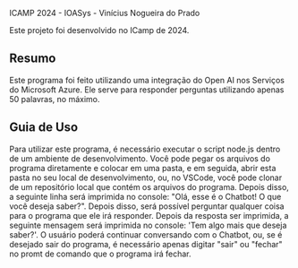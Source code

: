 ICAMP 2024 - IOASys - Vinícius Nogueira do Prado

Este projeto foi desenvolvido no ICamp de 2024.
## Resumo

Este programa foi feito utilizando uma integração do Open AI nos Serviços do Microsoft Azure. Ele serve para responder perguntas utilizando apenas
50 palavras, no máximo.

## Guia de Uso

Para utilizar este programa, é necessário executar o script node.js dentro de um ambiente de desenvolvimento. Você pode pegar os arquivos do programa diretamente e colocar em uma pasta, e em seguida, abrir esta pasta no seu local de desenvolvimento,
 ou, no VSCode, você pode clonar de um repositório local que contém os arquivos do programa. Depois disso, a seguinte linha será imprimida no console:
"Olá, esse é o Chatbot! O que você deseja saber?". Depois disso, será possível perguntar qualquer coisa para o programa que ele irá responder. Depois da resposta
ser imprimida, a seguinte mensagem será imprimida no console: 'Tem algo mais que deseja saber?'. O usuário poderá continuar conversando com o Chatbot, ou, se é desejado sair do programa,
é necessário apenas digitar "sair" ou "fechar" no promt de comando que o programa irá fechar.
